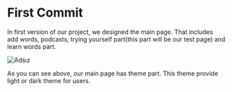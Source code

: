 # First Commit
In first version of our project, we designed the main page.
That includes add words, podcasts, trying yourself part(this part will be 
our test page) and learn words part. 

![Adsız](https://user-images.githubusercontent.com/43685404/57714431-2c6f6c00-767d-11e9-8db5-5c2079ab1031.png)

As you can see above, our main page has theme part. This theme provide light or dark theme for users.
